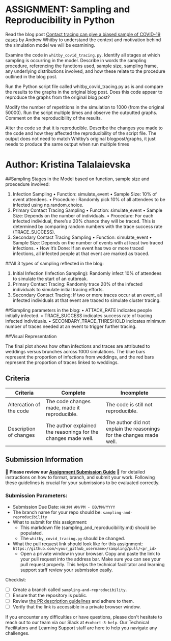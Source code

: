 # ASSIGNMENT: Sampling and Reproducibility in Python

Read the blog post [Contact tracing can give a biased sample of COVID-19 cases](https://andrewwhitby.com/2020/11/24/contact-tracing-biased/) by Andrew Whitby to understand the context and motivation behind the simulation model we will be examining.

Examine the code in `whitby_covid_tracing.py`. Identify all stages at which sampling is occurring in the model. Describe in words the sampling procedure, referencing the functions used, sample size, sampling frame, any underlying distributions involved, and how these relate to the procedure outlined in the blog post.

Run the Python script file called whitby_covid_tracing.py as is and compare the results to the graphs in the original blog post. Does this code appear to reproduce the graphs from the original blog post?

Modify the number of repetitions in the simulation to 1000 (from the original 50000). Run the script multiple times and observe the outputted graphs. Comment on the reproducibility of the results.

Alter the code so that it is reproducible. Describe the changes you made to the code and how they affected the reproducibility of the script file. The output does not need to match Whitby’s original blogpost/graphs, it just needs to produce the same output when run multiple times

# Author: Kristina Talalaievska
##Sampling Stages in the Model based on function, sample size and proecedure involved:

 1. Infection Sampling
 • Function: simulate_event
 • Sample Size: 10% of event attendees.
 • Procedure : Randomly pick 10% of all attendees to be infected using np.random.choice.
 2. Primary Contact Tracing Sampling
 • Function: simulate_event
 • Sample Size: Depends on the number of individuals.
 • Procedure: For each infected individual, there’s a 20% chance they will be traced. This is determined by comparing random numbers with the trace success rate (TRACE_SUCCESS).
 3. Secondary Contact Tracing Sampling
 • Function: simulate_event
 • Sample Size: Depends on the number of events with at least two traced infections.
 • How It’s Done: If an event has two or more traced infections, all infected people at that event are marked as traced.

##All 3 types of sampling reflected in the blog: 
 1. Initial Infection (Infection Sampling): Randomly infect 10% of attendees to simulate the start of an outbreak.
 2. Primary Contact Tracing: Randomly trace 20% of the infected individuals to simulate initial tracing efforts.
 3. Secondary Contact Tracing: If two or more traces occur at an event, all infected individuals at that event are traced to simulate cluster tracing.

##Sampling parameters in the blog:
 • ATTACK_RATE indicates people initially infected.
 • TRACE_SUCCESS indicates success rate of tracing infected individuals.
 • SECONDARY_TRACE_THRESHOLD indicates  minimum number of traces needed at an event to trigger further tracing.

##Visual Representation

The final plot shows how often infections and traces are attributed to weddings versus brunches across 1000 simulations. The blue bars represent the proportion of infections from weddings, and the red bars represent the proportion of traces linked to weddings.



## Criteria

|Criteria|Complete|Incomplete|
|--------|----|----|
|Altercation of the code|The code changes made, made it reproducible.|The code is still not reproducible.|
|Description of changes|The author explained the reasonings for the changes made well.|The author did not explain the reasonings for the changes made well.|

## Submission Information

🚨 **Please review our [Assignment Submission Guide](https://github.com/UofT-DSI/onboarding/blob/main/onboarding_documents/submissions.md)** 🚨 for detailed instructions on how to format, branch, and submit your work. Following these guidelines is crucial for your submissions to be evaluated correctly.

### Submission Parameters:
* Submission Due Date: `HH:MM AM/PM - DD/MM/YYYY`
* The branch name for your repo should be: `sampling-and-reproducibility`
* What to submit for this assignment:
    * This markdown file (sampling_and_reproducibility.md) should be populated.
    * The `whitby_covid_tracing.py` should be changed.
* What the pull request link should look like for this assignment: `https://github.com/<your_github_username>/sampling/pull/<pr_id>`
    * Open a private window in your browser. Copy and paste the link to your pull request into the address bar. Make sure you can see your pull request properly. This helps the technical facilitator and learning support staff review your submission easily.

Checklist:
- [ ] Create a branch called `sampling-and-reproducibility`.
- [ ] Ensure that the repository is public.
- [ ] Review [the PR description guidelines](https://github.com/UofT-DSI/onboarding/blob/main/onboarding_documents/submissions.md#guidelines-for-pull-request-descriptions) and adhere to them.
- [ ] Verify that the link is accessible in a private browser window.

If you encounter any difficulties or have questions, please don't hesitate to reach out to our team via our Slack at `#cohort-3-help`. Our Technical Facilitators and Learning Support staff are here to help you navigate any challenges.
